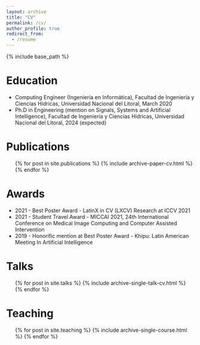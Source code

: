 ```yaml
---
layout: archive
title: "CV"
permalink: /cv/
author_profile: true
redirect_from:
  - /resume
---
```


{% include base_path %}

Education
======
* Computing Engineer (Ingeniería en Informática), Facultad de Ingeniería y Ciencias Hídricas, Universidad Nacional del Litoral, March 2020
* Ph.D in Engineering (mention on Signals, Systems and Artificial Intelligence), Facultad de Ingeniería y Ciencias Hídricas, Universidad Nacional del Litoral, 2024 (expected)

Publications
======
  <ul>{% for post in site.publications %}
    {% include archive-paper-cv.html %}
  {% endfor %}</ul>
  
Awards
======

- 2021 - Best Poster Award - LatinX in CV (LXCV) Research at ICCV 2021
- 2021 - Student Travel Award - MICCAI 2021, 24th International Conference on Medical Image Computing and Computer Assisted Intervention
- 2019 - Honorific mention at Best Poster Award - Khipu: Latin American Meeting In Artificial Intelligence

Talks
======
  <ul>{% for post in site.talks %}
    {% include archive-single-talk-cv.html %}
  {% endfor %}</ul>
  
Teaching
======
  <ul>{% for post in site.teaching %}
    {% include archive-single-course.html %}
  {% endfor %}</ul>
